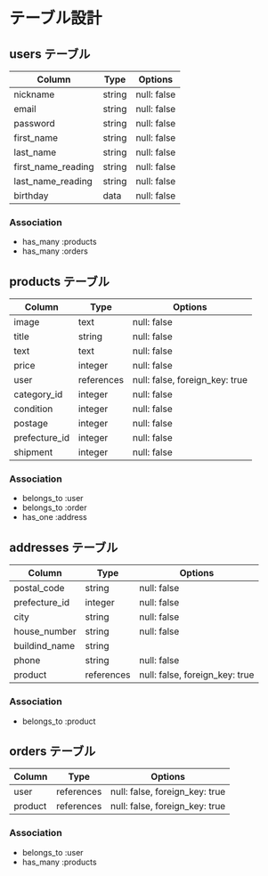 # テーブル設計

## users テーブル

| Column             | Type   | Options     |
| ------------------ | ------ | ----------- |
| nickname           | string | null: false |
| email              | string | null: false |
| password           | string | null: false |
| first_name         | string | null: false |
| last_name          | string | null: false |
| first_name_reading | string | null: false |
| last_name_reading  | string | null: false |
| birthday           | data   | null: false |

### Association

- has_many :products
- has_many :orders

## products テーブル

| Column        | Type       | Options                        |
| ------------- | ---------- | ------------------------------ |
| image         | text       | null: false                    |
| title         | string     | null: false                    |
| text          | text       | null: false                    |
| price         | integer    | null: false                    |
| user          | references | null: false, foreign_key: true |
| category_id   | integer    | null: false                    |
| condition     | integer    | null: false                    |
| postage       | integer    | null: false                    |
| prefecture_id | integer    | null: false                    |
| shipment      | integer    | null: false                    |

### Association

- belongs_to :user
- belongs_to :order
- has_one :address

## addresses テーブル

| Column        | Type       | Options                        |
| ------------- | ---------- | ------------------------------ |
| postal_code   | string     | null: false                    |
| prefecture_id | integer    | null: false                    |
| city          | string     | null: false                    |
| house_number  | string     | null: false                    |
| buildind_name | string     |                                |
| phone         | string     | null: false                    |
| product       | references | null: false, foreign_key: true |

### Association

- belongs_to :product

## orders テーブル

| Column        | Type       | Options                        |
| ------------- | ---------- | ------------------------------ |
| user          | references | null: false, foreign_key: true |
| product       | references | null: false, foreign_key: true |

### Association

- belongs_to :user
- has_many :products
